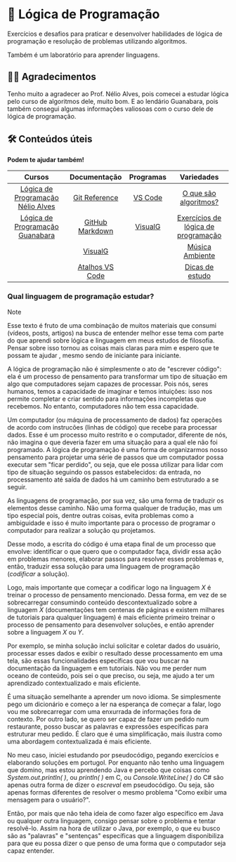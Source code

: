 # 🧮 Lógica de Programação

Exercícios e desafios para praticar e desenvolver habilidades de lógica de programação e resolução de problemas utilizando algoritmos.

Também é um laboratório para aprender linguagens.

## 🤝🏼 Agradecimentos

Tenho muito a agradecer ao Prof. Nélio Alves, pois comecei a estudar lógica pelo curso de algoritmos dele, muito bom. E ao lendário Guanabara, pois também consegui algumas informações valiosoas com o curso dele de lógica de programação.

## 🛠 Conteúdos úteis

**Podem te ajudar também!**
 
 
| Cursos | Documentação | Programas | Variedades | 
|:------:|:------------:|:---------:|:----:|
| [Lógica de Programação Nélio Alves](https://www.udemy.com/course/curso-algoritmos-logica-de-programacao/) | [Git Reference](https://git-scm.com/docs) | [VS Code](https://code.visualstudio.com/docs/introvideos/basics) | [O que são algoritmos?](https://www.youtube.com/watch?v=dvNp575fwzQ) |
| [Lógica de Programação Guanabara](https://www.youtube.com/playlist?list=PLHz_AreHm4dmSj0MHol_aoNYCSGFqvfXV) | [GitHub Markdown](https://docs.github.com/pt/get-started/writing-on-github/getting-started-with-writing-and-formatting-on-github/basic-writing-and-formatting-syntax) | [VisualG](https://visualg3.com.br/) | [Exercícios de lógica de programação](https://www.computersciencemaster.com.br/exercicios-de-logica-de-programacao/) |
|        | [VisualG](http://manual.visualg3.com.br/doku.php?id=manual) |               | [Música Ambiente](https://youtu.be/Fnbd5z8kJFk?si=PjJARK-dDjVBFtpg) |
|        | [Atalhos VS Code](https://www.crio.do/blog/vs-code-shortcuts/) |                | [Dicas de estudo](https://www.youtube.com/watch?v=Xfgc3ZDtwTQ) | 



### Qual linguagem de programação estudar?

> [!NOTE]
> Esse texto é fruto de uma combinação de muitos materiais que consumi (vídeos, posts, artigos) na busca de entender melhor esse tema com parte do que aprendi sobre lógica e linguagem em meus estudos de filosofia. Pensar sobre isso tornou as coisas mais claras para mim e espero que te possam te ajudar , mesmo sendo de iniciante para iniciante.

A lógica de programação não é simplesmente o ato de "escrever código": ela é um processo de pensamento para transformar um tipo de situação em algo que computadores sejam capazes de processar. Pois nós, seres humanos, temos a capacidade de imaginar e temos intuições: isso nos permite completar e criar sentido para informações incompletas que recebemos. No entanto, computadores não tem essa capacidade.

Um computador (ou máquina de processamento de dados) faz operações de acordo com instrucões (linhas de código) que recebe para processar dados. Esse é um processo muito restrito e o computador, diferente de nós, não imagina o que deveria fazer em uma situação para a qual ele não foi programado. A lógica de programação é uma forma de organizarmos nosso pensamento para projetar uma série de passos que um computador possa executar sem "ficar perdido", ou seja, que ele possa utilizar para lidar com tipo de situação seguindo os passos estabelecidos: da entrada, no processamento até saída de dados há um caminho bem estruturado a se seguir.

As linguagens de programação, por sua vez, são uma forma de traduzir os elementos desse caminho. Não uma forma qualquer de tradução, mas um tipo especial pois, dentre outras coisas, evita problemas como a ambiguidade e isso é muito importante para o processo de programar o computador para realizar a solução qu projetamos.

Desse modo, a escrita do código é uma etapa final de um processo que envolve: identificar o que quero que o computador faça, dividir essa ação em problemas menores, elaborar passos para resolver esses problemas e, então, traduzir essa solução para uma linguagem de programação (*codificar* a solução). 

Logo, mais importante que começar a codificar logo na linguagem *X* é treinar o processo de pensamento mencionado. Dessa forma, em vez de se sobrecarregar consumindo conteúdo descontextualizado sobre a linguagem *X* (documentações tem centenas de páginas e existem milhares de tutoriais para qualquer linguagem) é mais eficiente primeiro treinar o processo de pensamento para desenvolver soluções, e então aprender sobre a linguagem *X* ou *Y*.

Por exemplo, se minha solução inclui solicitar e coletar dados do usuário, processar esses dados e exibir o resultado desse processamento em uma tela, são essas funcionalidades específicas que vou buscar na documentação da linguagem e em tutoriais. Não vou me perder num oceano de conteúdo, pois sei o que preciso, ou seja, me ajudo a ter um aprendizado contextualizado e mais eficiente.

É uma situação semelhante a aprender um novo idioma. Se simplesmente pego um dicionário e começo a ler na esperança de começar a falar, logo vou me sobrecarregar com uma enxurrada de informações fora de contexto. Por outro lado, se quero ser capaz de fazer um pedido num restaurante, posso buscar as palavras e expressões específicas para estruturar meu pedido. É claro que é uma simplificação, mais ilustra como uma abordagem contextualizada é mais eficiente.

No meu caso, iniciei estudando por pseudocódigo, pegando exercícios e elaborando soluções em portugol. Por enquanto <!-- 10.09.2023 --> não tenho uma linguagem que domino, mas estou aprendendo Java e percebo que coisas como *System.out.println(  )*, ou *println( )* em C, ou *Console.WriteLine( )* do C# são apenas outra forma de dizer o *escreval* em pseudocódigo. Ou seja, são apenas formas diferentes de resolver o mesmo problema "Como exibir uma mensagem para o usuário?". 

Então, por mais que não teha ideia de como fazer algo específico em Java ou qualquer outra linguagem, consigo pensar sobre o problema e tentar resolvê-lo. Assim na hora de utilizar o Java, por exemplo, o que eu busco são as "palavras" e "sentenças" específicas que a linguagem disponibiliza para que eu possa dizer o que penso de uma forma que o computador seja capaz entender.
